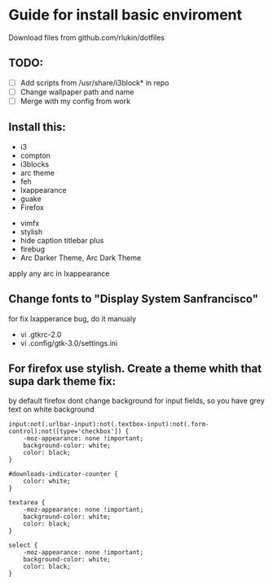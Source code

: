 # Guide for install basic enviroment
Download files from github.com/rlukin/dotfiles
## TODO:
 - [ ] Add scripts from /usr/share/i3block* in repo
 - [ ] Change wallpaper path and name
 - [ ] Merge with my config from work

## Install this:
 - i3
 - compton
 - i3blocks
 - arc theme
 - feh
 - lxappearance
 - guake
 - Firefox
  * vimfx
  * stylish
  * hide caption titlebar plus 
  * firebug 
  * Arc Darker Theme, Arc Dark Theme

apply any arc in lxappearance

## Change fonts to "Display System Sanfrancisco"
for fix lxapperance bug, do it manualy
 - vi .gtkrc-2.0
 - vi .config/gtk-3.0/settings.ini 

## For firefox use stylish. Create a theme whith that supa dark theme fix:
by default firefox dont change background for input fields, so you have grey text on white background
```
input:not(.urlbar-input):not(.textbox-input):not(.form-control):not([type='checkbox']) {
    -moz-appearance: none !important;
    background-color: white;
    color: black;
}

#downloads-indicator-counter {
    color: white;
}

textarea {
    -moz-appearance: none !important;
    background-color: white;
    color: black;
}

select {
    -moz-appearance: none !important;
    background-color: white;
    color: black;
}
```
